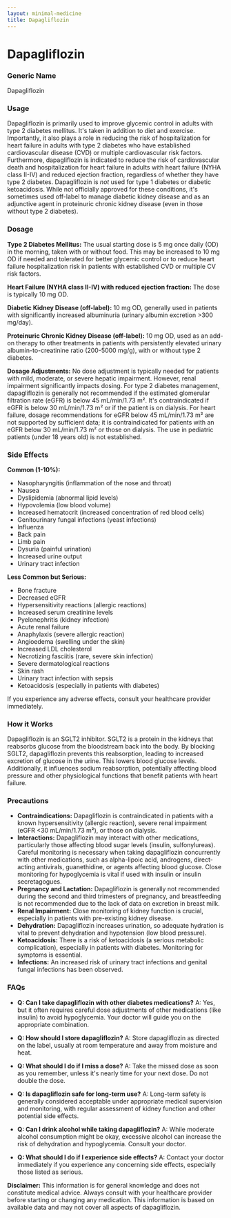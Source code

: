 ```yaml
---
layout: minimal-medicine
title: Dapagliflozin
---
```


# Dapagliflozin
### Generic Name
Dapagliflozin

### Usage

Dapagliflozin is primarily used to improve glycemic control in adults with type 2 diabetes mellitus.  It's taken in addition to diet and exercise.  Importantly, it also plays a role in reducing the risk of hospitalization for heart failure in adults with type 2 diabetes who have established cardiovascular disease (CVD) or multiple cardiovascular risk factors.  Furthermore, dapagliflozin is indicated to reduce the risk of cardiovascular death and hospitalization for heart failure in adults with heart failure (NYHA class II-IV) and reduced ejection fraction, regardless of whether they have type 2 diabetes.  Dapagliflozin is *not* used for type 1 diabetes or diabetic ketoacidosis.  While not officially approved for these conditions, it's sometimes used off-label to manage diabetic kidney disease and as an adjunctive agent in proteinuric chronic kidney disease (even in those without type 2 diabetes).

### Dosage

**Type 2 Diabetes Mellitus:** The usual starting dose is 5 mg once daily (OD) in the morning, taken with or without food.  This may be increased to 10 mg OD if needed and tolerated for better glycemic control or to reduce heart failure hospitalization risk in patients with established CVD or multiple CV risk factors.

**Heart Failure (NYHA class II-IV) with reduced ejection fraction:** The dose is typically 10 mg OD.

**Diabetic Kidney Disease (off-label):** 10 mg OD, generally used in patients with significantly increased albuminuria (urinary albumin excretion >300 mg/day).

**Proteinuric Chronic Kidney Disease (off-label):** 10 mg OD, used as an add-on therapy to other treatments in patients with persistently elevated urinary albumin-to-creatinine ratio (200-5000 mg/g), with or without type 2 diabetes.


**Dosage Adjustments:**  No dose adjustment is typically needed for patients with mild, moderate, or severe hepatic impairment.  However, renal impairment significantly impacts dosing. For type 2 diabetes management, dapagliflozin is generally not recommended if the estimated glomerular filtration rate (eGFR) is below 45 mL/min/1.73 m².  It's contraindicated if eGFR is below 30 mL/min/1.73 m² or if the patient is on dialysis. For heart failure, dosage recommendations for eGFR below 45 mL/min/1.73 m² are not supported by sufficient data; it is contraindicated for patients with an eGFR below 30 mL/min/1.73 m² or those on dialysis.  The use in pediatric patients (under 18 years old) is not established.

### Side Effects

**Common (1-10%):**

*   Nasopharyngitis (inflammation of the nose and throat)
*   Nausea
*   Dyslipidemia (abnormal lipid levels)
*   Hypovolemia (low blood volume)
*   Increased hematocrit (increased concentration of red blood cells)
*   Genitourinary fungal infections (yeast infections)
*   Influenza
*   Back pain
*   Limb pain
*   Dysuria (painful urination)
*   Increased urine output
*   Urinary tract infection


**Less Common but Serious:**

*   Bone fracture
*   Decreased eGFR
*   Hypersensitivity reactions (allergic reactions)
*   Increased serum creatinine levels
*   Pyelonephritis (kidney infection)
*   Acute renal failure
*   Anaphylaxis (severe allergic reaction)
*   Angioedema (swelling under the skin)
*   Increased LDL cholesterol
*   Necrotizing fasciitis (rare, severe skin infection)
*   Severe dermatological reactions
*   Skin rash
*   Urinary tract infection with sepsis
*   Ketoacidosis (especially in patients with diabetes)


If you experience any adverse effects, consult your healthcare provider immediately.

### How it Works

Dapagliflozin is an SGLT2 inhibitor.  SGLT2 is a protein in the kidneys that reabsorbs glucose from the bloodstream back into the body.  By blocking SGLT2, dapagliflozin prevents this reabsorption, leading to increased excretion of glucose in the urine. This lowers blood glucose levels. Additionally, it influences sodium reabsorption, potentially affecting blood pressure and other physiological functions that benefit patients with heart failure.

### Precautions

*   **Contraindications:** Dapagliflozin is contraindicated in patients with a known hypersensitivity (allergic reaction), severe renal impairment (eGFR <30 mL/min/1.73 m²), or those on dialysis.
*   **Interactions:** Dapagliflozin may interact with other medications, particularly those affecting blood sugar levels (insulin, sulfonylureas).  Careful monitoring is necessary when taking dapagliflozin concurrently with other medications, such as alpha-lipoic acid, androgens, direct-acting antivirals, guanethidine, or agents affecting blood glucose. Close monitoring for hypoglycemia is vital if used with insulin or insulin secretagogues.
*   **Pregnancy and Lactation:** Dapagliflozin is generally not recommended during the second and third trimesters of pregnancy, and breastfeeding is not recommended due to the lack of data on excretion in breast milk.
*   **Renal Impairment:**  Close monitoring of kidney function is crucial, especially in patients with pre-existing kidney disease.
*   **Dehydration:**  Dapagliflozin increases urination, so adequate hydration is vital to prevent dehydration and hypotension (low blood pressure).
*   **Ketoacidosis:**  There is a risk of ketoacidosis (a serious metabolic complication), especially in patients with diabetes.  Monitoring for symptoms is essential.
*   **Infections:**  An increased risk of urinary tract infections and genital fungal infections has been observed.


### FAQs

*   **Q: Can I take dapagliflozin with other diabetes medications?** A:  Yes, but it often requires careful dose adjustments of other medications (like insulin) to avoid hypoglycemia.  Your doctor will guide you on the appropriate combination.

*   **Q: How should I store dapagliflozin?** A: Store dapagliflozin as directed on the label, usually at room temperature and away from moisture and heat.

*   **Q: What should I do if I miss a dose?** A: Take the missed dose as soon as you remember, unless it's nearly time for your next dose.  Do not double the dose.

*   **Q: Is dapagliflozin safe for long-term use?** A:  Long-term safety is generally considered acceptable under appropriate medical supervision and monitoring, with regular assessment of kidney function and other potential side effects.

*   **Q:  Can I drink alcohol while taking dapagliflozin?** A: While moderate alcohol consumption might be okay,  excessive alcohol can increase the risk of dehydration and hypoglycemia. Consult your doctor.

*   **Q: What should I do if I experience side effects?** A: Contact your doctor immediately if you experience any concerning side effects, especially those listed as serious.


**Disclaimer:** This information is for general knowledge and does not constitute medical advice.  Always consult with your healthcare provider before starting or changing any medication.  This information is based on available data and may not cover all aspects of dapagliflozin.
